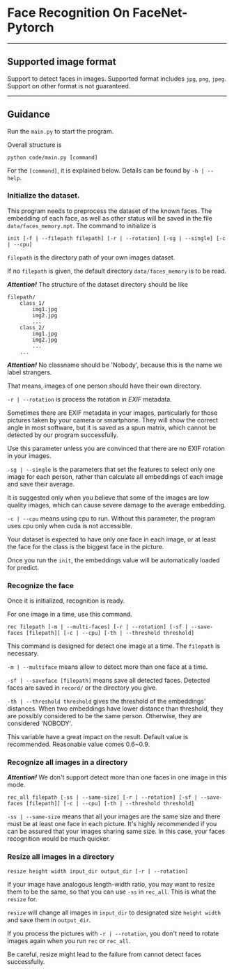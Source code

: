 # Face Recognition On FaceNet-Pytorch

---

## Supported image format
Support to detect faces in images. 
Supported format includes `jpg`, `png`, `jpeg`. 
Support on other format is not guaranteed.

---

## Guidance
Run the `main.py` to start the program.

Overall structure is
```
python code/main.py [command]
```

For the `[command]`, it is explained below.
Details can be found by `-h | --help`.

### **Initialize the dataset.** 
This program needs to preprocess the dataset of the known faces.
The embedding of each face, as well as other status will
be saved in the file `data/faces_memory.mpt`. The command
to initialize is
```
init [-f | --filepath filepath] [-r | --rotation] [-sg | --single] [-c | --cpu]
```
`filepath` is the directory path of your own images dataset.

If no `filepath` is given, the default directory `data/faces_memory`
is to be read.

***Attention!*** The structure of the dataset directory should be like
```
filepath/
    class_1/
        img1.jpg
        img2.jpg
        ...
    class_2/
        img1.jpg
        img2.jpg
        ...
    ...
```
***Attention!*** No classname should be 'Nobody', 
because this is the name we label strangers.

That means, images of one person should have their own directory.

`-r | --rotation` is process the rotation in *EXIF* metadata. 

Sometimes there are EXIF metadata in your images, 
particularly for those pictures taken by your camera or smartphone. They will show the correct angle in most software, 
but it is saved as a spun matrix, which cannot be detected by our program successfully.

Use this parameter unless you are convinced that there are no EXIF rotation in your images.

`-sg | --single` is the parameters that set the features to select only one image for each person,
rather than calculate all embeddings of each image and save their average.

It is suggested only when you believe that some of the images are low quality images, 
which can cause severe damage to the average embedding.

`-c | --cpu` means using cpu to run. Without this parameter, the program uses cpu only when cuda is not accessible.

Your dataset is expected to have only one face in each image, or at least the face for the class is the biggest face in the picture.

Once you run the `init`, the embeddings value will be automatically loaded for predict.

### **Recognize the face**
Once it is initialized, recognition is ready.

For one image in a time, use this command.
```
rec filepath [-m | --multi-faces] [-r | --rotation] [-sf | --save-faces [filepath]] [-c | --cpu] [-th | --threshold threshold]
```
This command is designed for detect one image at a time.
The `filepath` is necessary.

`-m | --multiface` means allow to detect more than one face at a time.

`-sf | --saveface [filepath]` means save all detected faces. Detected faces are saved in `record/` or the directory you give.

`-th | --threshold threshold` gives the threshold of the embeddings' distances. 
When two embeddings have lower distance than threshold, they are possibly considered to be the same person.
Otherwise, they are considered 'NOBODY'.

This variable have a great impact on the result. Default value is recommended. 
Reasonable value comes 0.6~0.9.

### **Recognize all images in a directory**
***Attention!*** We don't support detect more than one faces in one image in this mode.

```
rec_all filepath [-ss | --same-size] [-r | --rotation] [-sf | --save-faces [filepath]] [-c | --cpu] [-th | --threshold threshold]
```

`-ss | --same-size` means that all your images are the same size and there must be at least one face in each picture. 
It's highly recommended if you can be assured that your images sharing same size.
In this case, your faces recognition would be much quicker.

### **Resize all images in a directory**

```
resize height width input_dir output_dir [-r | --rotation]
```

If your image have analogous length-width ratio, you may want to resize them to be the same, 
so that you can use `-ss` in `rec_all`. This is what the `resize` for.

`resize` will change all images in `input_dir` to designated size `height width` and save them in `output_dir`.

If you process the pictures with `-r | --rotation`, 
you don't need to rotate images again when you run `rec` or `rec_all`.

Be careful, resize might lead to the failure from cannot detect faces successfully.
